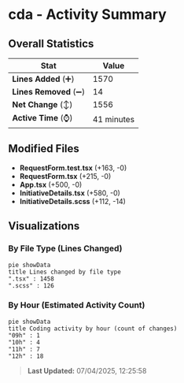 # cda - Activity Summary 

## Overall Statistics

| Stat                   | Value                                                             |
| ---------------------- | ----------------------------------------------------------------- |
| **Lines Added** (➕)   | 1570                                          |
| **Lines Removed** (➖) | 14                                        |
| **Net Change** (↕)    | 1556                |
| **Active Time** (⌚)   | 41 minutes |


## Modified Files
- **RequestForm.test.tsx** (+163, -0)
- **RequestForm.tsx** (+215, -0)
- **App.tsx** (+500, -0)
- **InitiativeDetails.tsx** (+580, -0)
- **InitiativeDetails.scss** (+112, -14)

## Visualizations

### By File Type (Lines Changed)

```mermaid
pie showData
title Lines changed by file type
".tsx" : 1458
".scss" : 126
```

### By Hour (Estimated Activity Count)

```mermaid
pie showData
title Coding activity by hour (count of changes)
"09h" : 1
"10h" : 4
"11h" : 7
"12h" : 18
```


> **Last Updated:** 07/04/2025, 12:25:58